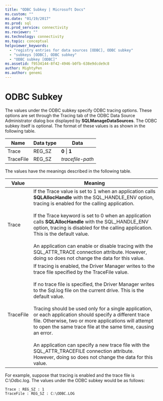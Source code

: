 ```yaml
---
title: "ODBC Subkey | Microsoft Docs"
ms.custom: ""
ms.date: "01/19/2017"
ms.prod: sql
ms.prod_service: connectivity
ms.reviewer: ""
ms.technology: connectivity
ms.topic: conceptual
helpviewer_keywords: 
  - "registry entries for data sources [ODBC], ODBC subkey"
  - "subkeys [ODBC], ODBC subkey"
  - "ODBC subkey [ODBC]"
ms.assetid: f9534144-8f42-4946-b0fb-638e9dcde9c8
author: MightyPen
ms.author: genemi
---
```

# ODBC Subkey
The values under the ODBC subkey specify ODBC tracing options. These options are set through the Tracing tab of the ODBC Data Source Administrator dialog box displayed by **SQLManageDataSources**. The ODBC subkey itself is optional. The format of these values is as shown in the following table.  
  
|Name|Data type|Data|  
|----------|---------------|----------|  
|Trace|REG_SZ|**0** &#124; **1**|  
|TraceFile|REG_SZ|*tracefile-path*|  
  
 The values have the meanings described in the following table.  
  
|Value|Meaning|  
|-----------|-------------|  
|Trace|If the Trace value is set to 1 when an application calls **SQLAllocHandle** with the SQL_HANDLE_ENV option, tracing is enabled for the calling application.<br /><br /> If the Trace keyword is set to 0 when an application calls **SQLAllocHandle** with the SQL_HANDLE_ENV option, tracing is disabled for the calling application. This is the default value.<br /><br /> An application can enable or disable tracing with the SQL_ATTR_TRACE connection attribute. However, doing so does not change the data for this value.|  
|TraceFile|If tracing is enabled, the Driver Manager writes to the trace file specified by the TraceFile value.<br /><br /> If no trace file is specified, the Driver Manager writes to the Sql.log file on the current drive. This is the default value.<br /><br /> Tracing should be used only for a single application, or each application should specify a different trace file. Otherwise, two or more applications will attempt to open the same trace file at the same time, causing an error.<br /><br /> An application can specify a new trace file with the SQL_ATTR_TRACEFILE connection attribute. However, doing so does not change the data for this value.|  
  
 For example, suppose that tracing is enabled and the trace file is C:\Odbc.log. The values under the ODBC subkey would be as follows:  
  
```  
Trace : REG_SZ : 1  
TraceFile : REG_SZ : C:\ODBC.LOG  
  
```
